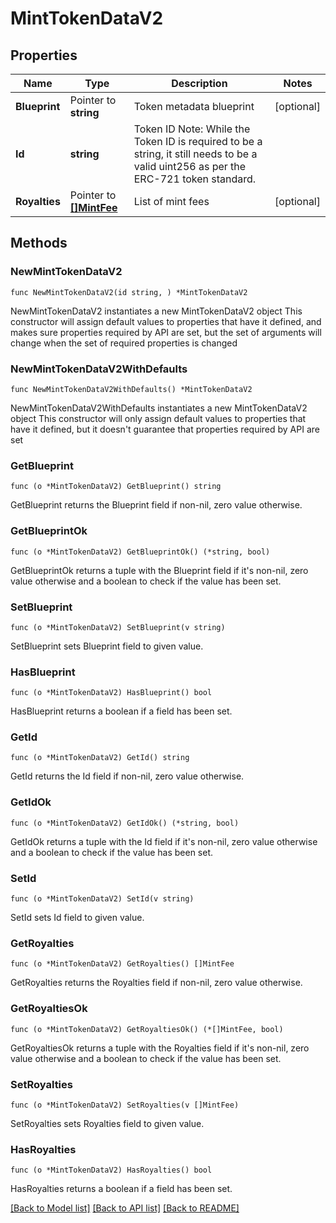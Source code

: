 # MintTokenDataV2

## Properties

Name | Type | Description | Notes
------------ | ------------- | ------------- | -------------
**Blueprint** | Pointer to **string** | Token metadata blueprint | [optional] 
**Id** | **string** | Token ID Note: While the Token ID is required to be a string, it still needs to be a valid uint256 as per the ERC-721 token standard. | 
**Royalties** | Pointer to [**[]MintFee**](MintFee.md) | List of mint fees | [optional] 

## Methods

### NewMintTokenDataV2

`func NewMintTokenDataV2(id string, ) *MintTokenDataV2`

NewMintTokenDataV2 instantiates a new MintTokenDataV2 object
This constructor will assign default values to properties that have it defined,
and makes sure properties required by API are set, but the set of arguments
will change when the set of required properties is changed

### NewMintTokenDataV2WithDefaults

`func NewMintTokenDataV2WithDefaults() *MintTokenDataV2`

NewMintTokenDataV2WithDefaults instantiates a new MintTokenDataV2 object
This constructor will only assign default values to properties that have it defined,
but it doesn't guarantee that properties required by API are set

### GetBlueprint

`func (o *MintTokenDataV2) GetBlueprint() string`

GetBlueprint returns the Blueprint field if non-nil, zero value otherwise.

### GetBlueprintOk

`func (o *MintTokenDataV2) GetBlueprintOk() (*string, bool)`

GetBlueprintOk returns a tuple with the Blueprint field if it's non-nil, zero value otherwise
and a boolean to check if the value has been set.

### SetBlueprint

`func (o *MintTokenDataV2) SetBlueprint(v string)`

SetBlueprint sets Blueprint field to given value.

### HasBlueprint

`func (o *MintTokenDataV2) HasBlueprint() bool`

HasBlueprint returns a boolean if a field has been set.

### GetId

`func (o *MintTokenDataV2) GetId() string`

GetId returns the Id field if non-nil, zero value otherwise.

### GetIdOk

`func (o *MintTokenDataV2) GetIdOk() (*string, bool)`

GetIdOk returns a tuple with the Id field if it's non-nil, zero value otherwise
and a boolean to check if the value has been set.

### SetId

`func (o *MintTokenDataV2) SetId(v string)`

SetId sets Id field to given value.


### GetRoyalties

`func (o *MintTokenDataV2) GetRoyalties() []MintFee`

GetRoyalties returns the Royalties field if non-nil, zero value otherwise.

### GetRoyaltiesOk

`func (o *MintTokenDataV2) GetRoyaltiesOk() (*[]MintFee, bool)`

GetRoyaltiesOk returns a tuple with the Royalties field if it's non-nil, zero value otherwise
and a boolean to check if the value has been set.

### SetRoyalties

`func (o *MintTokenDataV2) SetRoyalties(v []MintFee)`

SetRoyalties sets Royalties field to given value.

### HasRoyalties

`func (o *MintTokenDataV2) HasRoyalties() bool`

HasRoyalties returns a boolean if a field has been set.


[[Back to Model list]](../README.md#documentation-for-models) [[Back to API list]](../README.md#documentation-for-api-endpoints) [[Back to README]](../README.md)


